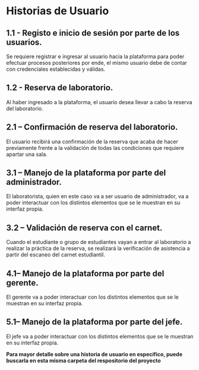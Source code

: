 # Historias de Usuario

## 1.1 - Registo e inicio de sesión por parte de los usuarios.

Se requiere registrar e ingresar al usuario hacia la plataforma para poder efectuar procesos posteriores por ende, el mismo usuario debe de contar con credenciales establecidas y válidas.

## 1.2 - Reserva de laboratorio. 

Al haber ingresado a la plataforma, el usuario desea llevar a cabo la reserva del laboratorio. 

## 2.1 – Confirmación de reserva del laboratorio. 

El usuario recibirá una confirmación de la reserva que acaba de hacer previamente frente a la validación de todas las condiciones que requiere apartar una sala. 

## 3.1 – Manejo de la plataforma por parte del administrador.

El laboratorista, quien en este caso va a ser usuario de administrador, va a poder interactuar con los distintos elementos que se le muestran en su interfaz propia. 

## 3.2 – Validación de reserva con el carnet.

Cuando el estudiante o grupo de estudiantes vayan a entrar al laboratorio a realizar la práctica de la reserva, se realizará la verificación de asistencia a partir del escaneo del carnet estudiantil. 

## 4.1– Manejo de la plataforma por parte del gerente.

El gerente va a poder interactuar con los distintos elementos que se le muestran en su interfaz propia.

## 5.1– Manejo de la plataforma por parte del jefe.

El jefe va a poder interactuar con los distintos elementos que se le muestran en su interfaz propia. 

**Para mayor detalle sobre una historia de usuario en específico, puede buscarla en esta misma carpeta del respositorio del proyecto**